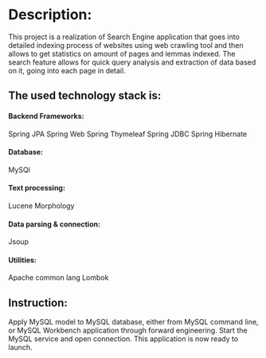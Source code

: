    # Description:
   This project is a realization of Search Engine application
   that goes into detailed indexing process of websites using
   web crawling tool and then allows to get statistics on amount 
   of pages and lemmas indexed. The search feature allows for 
   quick query analysis and extraction of data based on it, 
   going into each page in detail.
   
   ## The used technology stack is:
   #### Backend Frameworks:
   Spring JPA
   Spring Web
   Spring Thymeleaf
   Spring JDBC
   Spring Hibernate

   #### Database:
   MySQl

   #### Text processing:
   Lucene Morphology

   #### Data parsing & connection: 
   Jsoup

   #### Utilities:
   Apache common lang
   Lombok

   ## Instruction:
   Apply MySQL model to MySQL database, either from MySQL 
   command line, or MySQL Workbench application through 
   forward engineering.
   Start the MySQL service and open connection. 
   This application is now ready to launch.

   